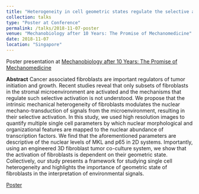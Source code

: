 ```yaml
---
title: "Heterogeneity in cell geometric states regulate the selective activation of fibroblasts in engineered 3D tumor microenvironment"
collection: talks
type: "Poster at Conference"
permalink: /talks/2018-11-07-poster
venue: "Mechanobiology after 10 Years: The Promise of Mechanomedicine"
date: 2018-11-07
location: "Singapore"
---
```

 
Poster presentation at [Mechanobiology after 10 Years: The Promise of Mechanomedicine](https://mbi.nus.edu.sg/mbi-10th-anniversary-conference/)

**Abstract**
Cancer associated fibroblasts are important regulators of tumor initiation and growth. Recent studies reveal that only subsets of fibroblasts in the stromal microenvironment are activated and the mechanisms that regulate such selective activation is not understood. We propose that the intrinsic mechanical heterogeneity of fibroblasts modulates the nuclear mechano-transduction of signals from the microenvironment, resulting in their selective activation. In this study, we used high resolution images to quantify multiple single cell parameters by which nuclear morphological and organizational features are mapped to the nuclear abundance of transcription factors. We find that the aforementioned parameters are descriptive of the nuclear levels of MKL and p65 in 2D systems. Importantly, using an engineered 3D fibroblast tumor co-culture system, we show that the activation of fibroblasts is dependent on their geometric state. Collectively, our study presents a framework for studying single cell heterogeneity and highlights the importance of geometric state of fibroblasts in the interpretation of environmental signals.

[Poster](https://SaradhaVenkatachalapathy.github.io/files/Poster_MechanobiologyofDisease_2016.pdf)
